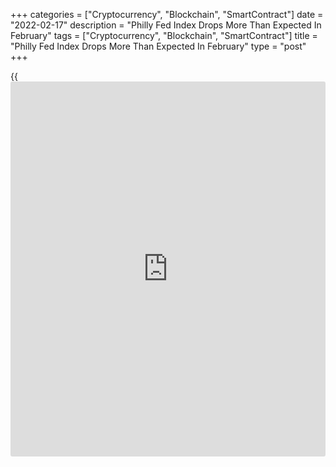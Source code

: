 +++
categories = ["Cryptocurrency", "Blockchain", "SmartContract"]
date = "2022-02-17"
description = "Philly Fed Index Drops More Than Expected In February"
tags = ["Cryptocurrency", "Blockchain", "SmartContract"]
title = "Philly Fed Index Drops More Than Expected In February"
type = "post"
+++

{{<iframe id="large-banner" src="https://www.bounty.group/#slide=3.0" width="100%" height="600" scrolling="no" style="border: 0px solid rgb(216, 221, 230); border-radius: 3px;">}}

Manufacturing activity in the Philadelphia area expanded at a slower
rate in the month of February, according to a report released by the
Federal Reserve Bank of Philadelphia on Thursday.

The Philly Fed said its diffusion index for current activity slid to
16.0 in February from 23.2 in January, although a positive reading still
indicates growth in regional manufacturing activity. Economists had
expected the index to dip to 20.0.

Looking ahead, the Philly Fed said firms responding to its Manufacturing
Business Outlook Survey continue to anticipate growth over the next six
months.

For comments and feedback [contact](https://www.playgroundfx.com/contact/): editorial@rtt[news](https://www.letsplayfx.com/blog/forex-news-website/).com

[Economic News][1]

 **What parts of the world are seeing the best (and worst) economic
performances lately? Click[here][2] to check out our [Econ Scorecard][2]
and find out! See up-to-the-moment [ranking](https://www.playgroundfx.com/blog/crypto-exchange-ranking/)s for the best and worst
performers in [GDP][3], [unemployment rate][4], [inflation][2] and much
more.**

   1. www.rtt[news](https://www.letsplayfx.com/blog/forex-news-website/).com/Content/EconomicNews.aspx
   2. www.rtt[news](https://www.letsplayfx.com/blog/forex-news-website/).com/economic-scorecard/world-rank/CPI/highest-performance.aspx
   3. www.rtt[news](https://www.letsplayfx.com/blog/forex-news-website/).com/economic-scorecard/world-rank/GDP/highest-performance.aspx
   4. www.rtt[news](https://www.letsplayfx.com/blog/forex-news-website/).com/economic-scorecard/world-rank/unemployment-rate/lowest-performance.aspx